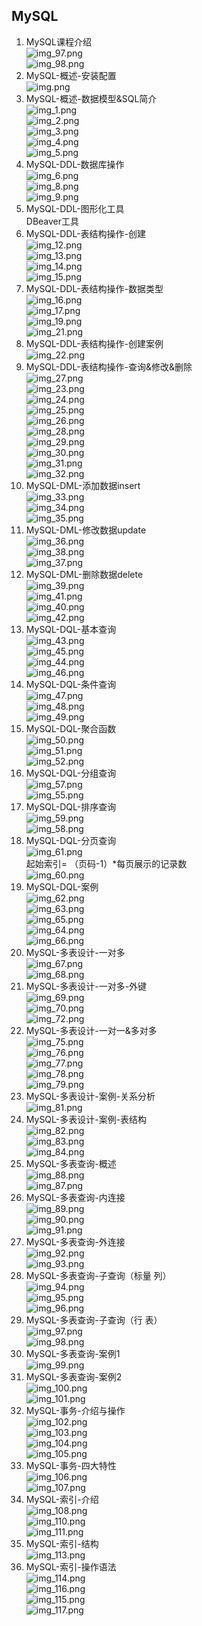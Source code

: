 ##  MySQL  

1.  MySQL课程介绍  
![img_97.png](image/image7/img_97.png)  
![img_98.png](image/image7/img_98.png)  
2.  MySQL-概述-安装配置  
![img.png](image/image8/img.png)  
3.  MySQL-概述-数据模型&SQL简介  
![img_1.png](image/image8/img_1.png)  
![img_2.png](image/image8/img_2.png)  
![img_3.png](image/image8/img_3.png)  
![img_4.png](image/image8/img_4.png)  
![img_5.png](image/image8/img_5.png)  
4.  MySQL-DDL-数据库操作  
![img_6.png](image/image8/img_6.png)  
![img_8.png](image/image8/img_8.png)  
![img_9.png](image/image8/img_9.png)  
5.  MySQL-DDL-图形化工具  
DBeaver工具  
6.  MySQL-DDL-表结构操作-创建  
![img_12.png](image/image8/img_12.png)  
![img_13.png](image/image8/img_13.png)  
![img_14.png](image/image8/img_14.png)  
![img_15.png](image/image8/img_15.png)  
7.  MySQL-DDL-表结构操作-数据类型  
![img_16.png](image/image8/img_16.png)  
![img_17.png](image/image8/img_17.png)  
![img_19.png](image/image8/img_19.png)  
![img_21.png](image/image8/img_21.png)  
8.  MySQL-DDL-表结构操作-创建案例  
![img_22.png](image/image8/img_22.png)  
9.  MySQL-DDL-表结构操作-查询&修改&删除  
![img_27.png](image/image8/img_27.png)  
![img_23.png](image/image8/img_23.png)  
![img_24.png](image/image8/img_24.png)  
![img_25.png](image/image8/img_25.png)  
![img_26.png](image/image8/img_26.png)  
![img_28.png](image/image8/img_28.png)  
![img_29.png](image/image8/img_29.png)  
![img_30.png](image/image8/img_30.png)  
![img_31.png](image/image8/img_31.png)  
![img_32.png](image/image8/img_32.png)  
10. MySQL-DML-添加数据insert  
![img_33.png](image/image8/img_33.png)  
![img_34.png](image/image8/img_34.png)  
![img_35.png](image/image8/img_35.png)  
11. MySQL-DML-修改数据update  
![img_36.png](image/image8/img_36.png)  
![img_38.png](image/image8/img_38.png)  
![img_37.png](image/image8/img_37.png)  
12. MySQL-DML-删除数据delete   
![img_39.png](image/image8/img_39.png)  
![img_41.png](image/image8/img_41.png)  
![img_40.png](image/image8/img_40.png)  
![img_42.png](image/image8/img_42.png)  
13. MySQL-DQL-基本查询  
![img_43.png](image/image8/img_43.png)  
![img_45.png](image/image8/img_45.png)  
![img_44.png](image/image8/img_44.png)  
![img_46.png](image/image8/img_46.png)  
14. MySQL-DQL-条件查询  
![img_47.png](image/image8/img_47.png)  
![img_48.png](image/image8/img_48.png)  
![img_49.png](image/image8/img_49.png)  
15. MySQL-DQL-聚合函数  
![img_50.png](image/image8/img_50.png)  
![img_51.png](image/image8/img_51.png)  
![img_52.png](image/image8/img_52.png)  
16. MySQL-DQL-分组查询  
![img_57.png](image/image8/img_57.png)  
![img_55.png](image/image8/img_55.png)  
17. MySQL-DQL-排序查询  
![img_59.png](image/image8/img_59.png)  
![img_58.png](image/image8/img_58.png)  
18. MySQL-DQL-分页查询  
![img_61.png](image/image8/img_61.png)  
起始索引= （页码-1）*每页展示的记录数  
![img_60.png](image/image8/img_60.png)  
19. MySQL-DQL-案例  
![img_62.png](image/image8/img_62.png)  
![img_63.png](image/image8/img_63.png)  
![img_65.png](image/image8/img_65.png)  
![img_64.png](image/image8/img_64.png)  
![img_66.png](image/image8/img_66.png)  
20. MySQL-多表设计-一对多  
![img_67.png](image/image8/img_67.png)  
![img_68.png](image/image8/img_68.png)  
21. MySQL-多表设计-一对多-外键  
![img_69.png](image/image8/img_69.png)  
![img_70.png](image/image8/img_70.png)  
![img_72.png](image/image8/img_72.png)  
22. MySQL-多表设计-一对一&多对多  
![img_75.png](image/image8/img_75.png)  
![img_76.png](image/image8/img_76.png)  
![img_77.png](image/image8/img_77.png)  
![img_78.png](image/image8/img_78.png)  
![img_79.png](image/image8/img_79.png)  
23. MySQL-多表设计-案例-关系分析  
![img_81.png](image/image8/img_81.png)  
24. MySQL-多表设计-案例-表结构  
![img_82.png](image/image8/img_82.png)  
![img_83.png](image/image8/img_83.png)   
![img_84.png](image/image8/img_84.png)  
25. MySQL-多表查询-概述  
![img_88.png](image/image8/img_88.png)  
![img_87.png](image/image8/img_87.png)  
26. MySQL-多表查询-内连接  
![img_89.png](image/image8/img_89.png)  
![img_90.png](image/image8/img_90.png)  
![img_91.png](image/image8/img_91.png)  
27. MySQL-多表查询-外连接  
![img_92.png](image/image8/img_92.png)  
![img_93.png](image/image8/img_93.png)  
28. MySQL-多表查询-子查询（标量 列）  
![img_94.png](image/image8/img_94.png)  
![img_95.png](image/image8/img_95.png)  
![img_96.png](image/image8/img_96.png)  
29. MySQL-多表查询-子查询（行 表）  
![img_97.png](image/image8/img_97.png)  
![img_98.png](image/image8/img_98.png)  
30. MySQL-多表查询-案例1  
![img_99.png](image/image8/img_99.png)  
31. MySQL-多表查询-案例2  
![img_100.png](image/image8/img_100.png)  
![img_101.png](image/image8/img_101.png)  
32. MySQL-事务-介绍与操作  
![img_102.png](image/image8/img_102.png)  
![img_103.png](image/image8/img_103.png)  
![img_104.png](image/image8/img_104.png)  
![img_105.png](image/image8/img_105.png)  
33. MySQL-事务-四大特性  
![img_106.png](image/image8/img_106.png)  
![img_107.png](image/image8/img_107.png)  
34. MySQL-索引-介绍  
![img_108.png](image/image8/img_108.png)  
![img_110.png](image/image8/img_110.png)   
![img_111.png](image/image8/img_111.png)  
35. MySQL-索引-结构  
![img_113.png](image/image8/img_113.png)  
36. MySQL-索引-操作语法  
![img_114.png](image/image8/img_114.png)  
![img_116.png](image/image8/img_116.png)  
![img_115.png](image/image8/img_115.png)  
![img_117.png](image/image8/img_117.png)  









 